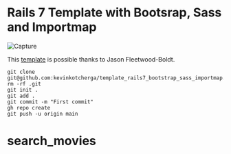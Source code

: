 # Rails 7 Template with Bootsrap, Sass and Importmap

![Capture](https://user-images.githubusercontent.com/78493094/150114101-377dc0b5-badf-44d7-87a7-fd0fbe6497ac.PNG)

This [template](https://jasonfleetwoodboldt.com/courses/stepping-up-rails/rails-7-bootstrap-with-sprockets-importmap-with-sassc-rails/) is possible thanks to Jason Fleetwood-Boldt.

```
git clone git@github.com:kevinkotcherga/template_rails7_bootstrap_sass_importmap.git
rm -rf .git 
git init .
git add .
git commit -m "First commit"
gh repo create
git push -u origin main
```
# search_movies
